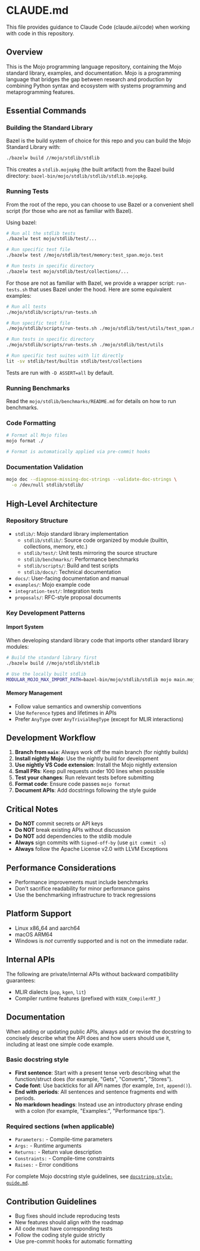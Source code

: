 # CLAUDE.md

This file provides guidance to Claude Code (claude.ai/code) when working with
code in this repository.

## Overview

This is the Mojo programming language repository, containing the Mojo standard
library, examples, and documentation. Mojo is a programming language that
bridges the gap between research and production by combining Python syntax and
ecosystem with systems programming and metaprogramming features.

## Essential Commands

### Building the Standard Library

Bazel is the build system of choice for this repo and you can build
the Mojo Standard Library with:

```bash
./bazelw build //mojo/stdlib/stdlib
```

This creates a `stdlib.mojopkg` (the built artifact) from the Bazel build
directory: `bazel-bin/mojo/stdlib/stdlib/stdlib.mojopkg`.

### Running Tests

From the root of the repo, you can choose to use Bazel or a convenient
shell script (for those who are not as familiar with Bazel).

Using bazel:

```bash
# Run all the stdlib tests
./bazelw test mojo/stdlib/test/...

# Run specific test file
./bazelw test //mojo/stdlib/test/memory:test_span.mojo.test

# Run tests in specific directory
./bazelw test mojo/stdlib/test/collections/...
```

For those are not as familiar with Bazel, we provide a wrapper
script: `run-tests.sh` that uses Bazel under the hood. Here
are some equivalent examples:

```bash
# Run all tests
./mojo/stdlib/scripts/run-tests.sh

# Run specific test file
./mojo/stdlib/scripts/run-tests.sh ./mojo/stdlib/test/utils/test_span.mojo

# Run tests in specific directory
./mojo/stdlib/scripts/run-tests.sh ./mojo/stdlib/test/utils

# Run specific test suites with lit directly
lit -sv stdlib/test/builtin stdlib/test/collections
```

Tests are run with `-D ASSERT=all` by default.

### Running Benchmarks

Read the `mojo/stdlib/benchmarks/README.md` for details on how to run benchmarks.

### Code Formatting

```bash
# Format all Mojo files
mojo format ./

# Format is automatically applied via pre-commit hooks
```

### Documentation Validation

```bash
mojo doc --diagnose-missing-doc-strings --validate-doc-strings \
  -o /dev/null stdlib/stdlib/
```

## High-Level Architecture

### Repository Structure

- `stdlib/`: Mojo standard library implementation
  - `stdlib/stdlib/`: Source code organized by module (builtin, collections,
    memory, etc.)
  - `stdlib/test/`: Unit tests mirroring the source structure
  - `stdlib/benchmarks/`: Performance benchmarks
  - `stdlib/scripts/`: Build and test scripts
  - `stdlib/docs/`: Technical documentation
- `docs/`: User-facing documentation and manual
- `examples/`: Mojo example code
- `integration-test/`: Integration tests
- `proposals/`: RFC-style proposal documents

### Key Development Patterns

#### Import System

When developing standard library code that imports other standard library
modules:

```bash
# Build the standard library first
./bazelw build //mojo/stdlib/stdlib

# Use the locally built stdlib
MODULAR_MOJO_MAX_IMPORT_PATH=bazel-bin/mojo/stdlib/stdlib mojo main.mojo
```

#### Memory Management

- Follow value semantics and ownership conventions
- Use `Reference` types and lifetimes in APIs
- Prefer `AnyType` over `AnyTrivialRegType` (except for MLIR interactions)

## Development Workflow

1. **Branch from `main`**: Always work off the main branch (for nightly builds)
2. **Install nightly Mojo**: Use the nightly build for development
3. **Use nightly VS Code extension**: Install the Mojo nightly extension
4. **Small PRs**: Keep pull requests under 100 lines when possible
5. **Test your changes**: Run relevant tests before submitting
6. **Format code**: Ensure code passes `mojo format`
7. **Document APIs**: Add docstrings following the style guide

## Critical Notes

- **Do NOT** commit secrets or API keys
- **Do NOT** break existing APIs without discussion
- **Do NOT** add dependencies to the stdlib module
- **Always** sign commits with `Signed-off-by` (use `git commit -s`)
- **Always** follow the Apache License v2.0 with LLVM Exceptions

## Performance Considerations

- Performance improvements must include benchmarks
- Don't sacrifice readability for minor performance gains
- Use the benchmarking infrastructure to track regressions

## Platform Support

- Linux x86_64 and aarch64
- macOS ARM64
- Windows is *not* currently supported and is not on the immediate radar.

## Internal APIs

The following are private/internal APIs without backward compatibility
guarantees:

- MLIR dialects (`pop`, `kgen`, `lit`)
- Compiler runtime features (prefixed with `KGEN_CompilerRT_`)

## Documentation

When adding or updating public APIs, always add or revise the docstring to
concisely describe what the API does and how users should use it, including at
least one simple code example.

### Basic docstring style

- **First sentence**: Start with a present tense verb describing what the
  function/struct does (for example, "Gets", "Converts", "Stores").
- **Code font**: Use backticks for all API names (for example, `Int`, `append()`).
- **End with periods**: All sentences and sentence fragments end with periods.
- **No markdown headings**: Instead use an introductory phrase ending with a
  colon (for example, "Examples:", "Performance tips:").

### Required sections (when applicable)

- `Parameters:` - Compile-time parameters
- `Args:` - Runtime arguments
- `Returns:` - Return value description
- `Constraints:` - Compile-time constraints
- `Raises:` - Error conditions

For complete Mojo docstring style guidelines, see
[`docstring-style-guide.md`](stdlib/docs/docstring-style-guide.md).

## Contribution Guidelines

- Bug fixes should include reproducing tests
- New features should align with the roadmap
- All code must have corresponding tests
- Follow the coding style guide strictly
- Use pre-commit hooks for automatic formatting
